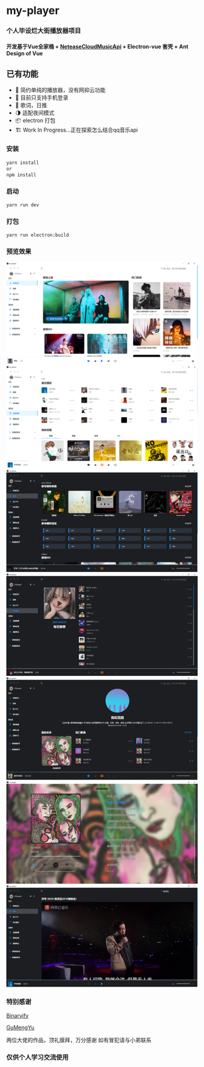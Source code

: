 # my-player

### 个人毕设烂大街播放器项目
#### 开发基于Vue全家桶 + [NeteaseCloudMusicApi](https://github.com/Binaryify/NeteaseCloudMusicApi) + Electron-vue 套壳 + Ant Design of Vue 

## 已有功能
- 🥲 简约单纯的播放器，没有网抑云功能
- 📱 目前只支持手机登录
- 📜 歌词，日推
- 🌗 适配夜间模式
- 📦 electron 打包
- 🏗 Work In Progress...正在探索怎么结合qq音乐api

### 安装
```
yarn install
or 
npm install
```

### 启动
```
yarn run dev
```

### 打包
```
yarn run electron:build
```

### 预览效果
![发现歌曲](doc/main.png)
![收藏](doc/collection.png)
![探索](doc/explore.png)
![日推](doc/daily.png)
![歌手](doc/singer.png)
![沉浸页](doc/lyric.png)
![mv](doc/mv.png)

### 特别感谢
[Binaryify](https://github.com/Binaryify/NeteaseCloudMusicApi)

[GuMengYu](https://github.com/GuMengYu/v-player)

两位大佬的作品，顶礼膜拜，万分感谢
如有冒犯请与小弟联系

### 仅供个人学习交流使用